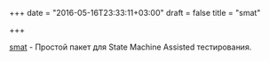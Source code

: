 +++
date = "2016-05-16T23:33:11+03:00"
draft = false
title = "smat"

+++

<p><a href="https://github.com/mschoch/smat">smat</a>&nbsp;- Простой пакет для&nbsp;State Machine Assisted тестирования.</p>

